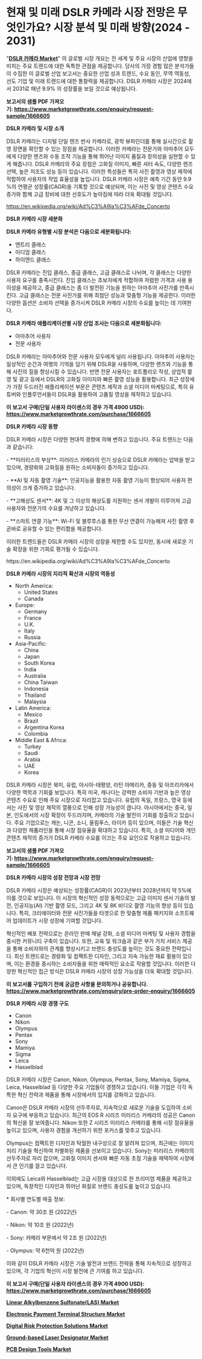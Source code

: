 <p><h1>현재 및 미래 DSLR 카메라 시장 전망은 무엇인가요? 시장 분석 및 미래 방향(2024 - 2031)</h1></p><p>"<strong><a href="https://www.marketgrowthrate.com/dslr-cameras-r1666605">DSLR 카메라 Market</a></strong>" 의 글로벌 시장 개요는 전 세계 및 주요 시장의 산업에 영향을 미치는 주요 트렌드에 대한 독특한 관점을 제공합니다. 당사의 가장 경험 많은 분석가들이 수집한 이 글로벌 산업 보고서는 중요한 산업 성과 트렌드, 수요 동인, 무역 역동성, 선도 기업 및 미래 트렌드에 대한 통찰력을 제공합니다. DSLR 카메라 시장은 2024에서 2031로 매년 9.9% 의 성장률을 보일 것으로 예상됩니다.</p>
<p><strong>보고서의 샘플 PDF 가져오기:&nbsp;<a href="https://www.marketgrowthrate.com/enquiry/request-sample/1666605">https://www.marketgrowthrate.com/enquiry/request-sample/1666605</a></strong></p>
<p><strong>DSLR 카메라 및 시장 소개</strong></p>
<p><p>DSLR 카메라는 디지털 단일 렌즈 반사 카메라로, 광학 뷰파인더를 통해 실시간으로 촬영 장면을 확인할 수 있는 장점을 제공합니다. 이러한 카메라는 전문가와 아마추어 모두에게 다양한 렌즈와 수동 조작 기능을 통해 뛰어난 이미지 품질과 창의성을 실현할 수 있게 해줍니다. DSLR 카메라의 주요 장점은 고화질 이미지, 빠른 셔터 속도, 다양한 렌즈 선택, 높은 저조도 성능 등이 있습니다. 이러한 특성들은 특히 사진 촬영과 영상 제작에 적합하여 사용자의 작업 효율성을 높입니다. DSLR 카메라 시장은 예측 기간 동안 9.9 %의 연평균 성장률(CAGR)을 기록할 것으로 예상되며, 이는 사진 및 영상 콘텐츠 수요 증가와 함께 고급 장비에 대한 선호도가 높아짐에 따라 더욱 확대될 것입니다.</p></p>
<p><a href="https://en.wikipedia.org/wiki/Ad%C3%A9la%C3%AFde_Concerto">https://en.wikipedia.org/wiki/Ad%C3%A9la%C3%AFde_Concerto</a></p>
<p><strong>DSLR 카메라 시장 세분화</strong></p>
<p><strong>DSLR 카메라 유형별 시장 분석은 다음으로 세분화됩니다:</strong></p>
<p><ul><li>엔트리 클래스</li><li>미디엄 클래스</li><li>하이엔드 클래스</li></ul></p>
<p><p>DSLR 카메라는 진입 클래스, 중급 클래스, 고급 클래스로 나뉘며, 각 클래스는 다양한 사용자 요구를 충족시킨다. 진입 클래스는 초보자에게 적합하여 저렴한 가격과 사용 용이성을 제공하고, 중급 클래스는 좀 더 발전된 기능을 원하는 아마추어 사진가를 만족시킨다. 고급 클래스는 전문 사진가를 위해 최첨단 성능과 맞춤형 기능을 제공한다. 이러한 다양한 옵션은 소비자 선택을 증가시켜 DSLR 카메라 시장의 수요를 높이는 데 기여한다.</p></p>
<p><strong>DSLR 카메라 애플리케이션별 시장 산업 조사는 다음으로 세분화됩니다:</strong></p>
<p><ul><li>아마추어 사용자</li><li>전문 사용자</li></ul></p>
<p><p>DSLR 카메라는 아마추어와 전문 사용자 모두에게 널리 사용됩니다. 아마추어 사용자는 일상적인 순간과 여행의 기억을 담기 위해 DSLR을 사용하며, 다양한 렌즈와 기능을 통해 사진의 질을 향상시킬 수 있습니다. 반면 전문 사용자는 포트폴리오 작성, 상업적 촬영 및 광고 등에서 DSLR의 고화질 이미지와 빠른 촬영 성능을 활용합니다. 최근 성장세가 가장 두드러진 애플리케이션 부문은 콘텐츠 제작과 소셜 미디어 마케팅으로, 특히 유튜버와 인플루언서들이 DSLR을 활용하여 고품질 영상을 제작하고 있습니다.</p></p>
<p><strong>이 보고서 구매(단일 사용자 라이센스의 경우 가격 4900 USD): <a href="https://www.marketgrowthrate.com/purchase/1666605">https://www.marketgrowthrate.com/purchase/1666605</a></strong></p>
<p><strong>DSLR 카메라 시장 동향</strong></p>
<p><p>DSLR 카메라 시장은 다양한 현대적 경향에 의해 변하고 있습니다. 주요 트렌드는 다음과 같습니다: </p><p>- **미러리스의 부상**: 미러리스 카메라의 인기 상승으로 DSLR 카메라는 압박을 받고 있으며, 경량화와 고화질을 원하는 소비자들이 증가하고 있습니다.</p><p>- **AI 및 자동 촬영 기술**: 인공지능을 활용한 자동 촬영 기능이 향상되어 사용자 편의성이 크게 증가하고 있습니다.</p><p>- **고해상도 센서**: 4K 및 그 이상의 해상도를 지원하는 센서 개발이 이루어져 고급 사용자와 전문가의 수요를 겨냥하고 있습니다.</p><p>- **스마트 연결 기능**: Wi-Fi 및 블루투스를 통한 무선 연결이 가능해져 사진 촬영 후 곧바로 공유할 수 있는 편리함을 제공합니다.</p><p>이러한 트렌드들은 DSLR 카메라 시장의 성장을 제한할 수도 있지만, 동시에 새로운 기술 확장을 위한 기회로 평가될 수 있습니다.</p></p>
<p>https://en.wikipedia.org/wiki/Ad%C3%A9la%C3%AFde_Concerto</p>
<p><strong>DSLR 카메라 시장의 지리적 확산과 시장의 역동성</strong></p>
<p><ul>
    <li>
        North America:
        <ul>
            <li>United States</li>
            <li>Canada</li>
        </ul>
    </li>
    <li>
        Europe:
        <ul>
            <li>Germany</li>
            <li>France</li>
            <li>U.K.</li>
            <li>Italy</li>
            <li>Russia</li>
        </ul>
    </li>
    <li>
        Asia-Pacific:
        <ul>
            <li>China</li>
            <li>Japan</li>
            <li>South Korea</li>
            <li>India</li>
            <li>Australia</li>
            <li>China Taiwan</li>
            <li>Indonesia</li>
            <li>Thailand</li>
            <li>Malaysia</li>
        </ul>
    </li>
    <li>
        Latin America:
        <ul>
            <li>Mexico</li>
            <li>Brazil</li>
            <li>Argentina Korea</li>
            <li>Colombia</li>
        </ul>
    </li>
    <li>
        Middle East & Africa:
        <ul>
            <li>Turkey</li>
            <li>Saudi</li>
            <li>Arabia</li>
            <li>UAE</li>
            <li>Korea</li>
        </ul>
    </li>
    </ul></p>
<p><p>DSLR 카메라 시장은 북미, 유럽, 아시아-태평양, 라틴 아메리카, 중동 및 아프리카에서 다양한 역학과 기회를 보입니다. 특히 미국, 캐나다는 강력한 소비자 기반과 높은 영상 콘텐츠 수요로 인해 주요 시장으로 자리잡고 있습니다. 유럽의 독일, 프랑스, 영국 등에서는 사진 및 영상 제작의 열풍으로 인해 성장 가능성이 큽니다. 아시아에서는 중국, 일본, 인도에서의 시장 확장이 두드러지며, 카메라의 기술 발전이 기회를 창출하고 있습니다. 주요 기업으로는 캐논, 니콘, 소니, 올림푸스, 라이카 등이 있으며, 이들은 기술 혁신과 다양한 제품라인을 통해 시장 점유율을 확대하고 있습니다. 특히, 소셜 미디어와 개인 콘텐츠 제작의 증가가 DSLR 카메라 수요를 이끄는 주요 요인으로 작용하고 있습니다.</p></p>
<p><strong>보고서의 샘플 PDF 가져오기:&nbsp;<a href="https://www.marketgrowthrate.com/enquiry/request-sample/1666605">https://www.marketgrowthrate.com/enquiry/request-sample/1666605</a></strong></p>
<p><strong>DSLR 카메라 시장의 성장 전망과 시장 전망</strong></p>
<p><p>DSLR 카메라 시장은 예상되는 성장률(CAGR)이 2023년부터 2028년까지 약 5%에 이를 것으로 보입니다. 이 시장의 혁신적인 성장 동력으로는 고급 이미지 센서 기술의 발전, 인공지능(AI) 기반 촬영 모드, 그리고 4K 및 8K 비디오 촬영 기능의 향상 등이 있습니다. 특히, 크리에이터와 전문 사진가들을 타겟으로 한 맞춤형 제품 패키지와 소프트웨어 업데이트가 시장 성장에 기여할 것입니다.</p><p>혁신적인 배포 전략으로는 온라인 판매 채널 강화, 소셜 미디어 마케팅 및 사용자 경험을 중시한 커뮤니티 구축이 있습니다. 또한, 교육 및 워크숍과 같은 부가 가치 서비스 제공을 통해 소비자와의 관계를 향상시키고 브랜드 충성도를 높이는 것도 중요한 전략입니다. 최신 트렌드로는 경량화 및 컴팩트한 디자인, 그리고 지속 가능한 재료 활용이 있으며, 이는 환경을 중시하는 소비자들을 위한 매력적인 요소로 작용할 것입니다. 이러한 다양한 혁신적인 접근 방식은 DSLR 카메라 시장의 성장 가능성을 더욱 확대할 것입니다.</p></p>
<p><strong>이 보고서를 구입하기 전에 궁금한 사항을 문의하거나 공유합니다. <a href="https://www.marketgrowthrate.com/enquiry/pre-order-enquiry/1666605">https://www.marketgrowthrate.com/enquiry/pre-order-enquiry/1666605</a></strong></p>
<p><strong>DSLR 카메라 시장 경쟁 구도</strong></p>
<p><ul><li>Canon</li><li>Nikon</li><li>Olympus</li><li>Pentax</li><li>Sony</li><li>Mamiya</li><li>Sigma</li><li>Leica</li><li>Hasselblad</li></ul></p>
<p><p>DSLR 카메라 시장은 Canon, Nikon, Olympus, Pentax, Sony, Mamiya, Sigma, Leica, Hasselblad 등 다양한 주요 기업들이 경쟁하고 있습니다. 이들 기업은 각각 독특한 혁신 전략과 제품을 통해 시장에서의 입지를 강화하고 있습니다.</p><p>Canon은 DSLR 카메라 시장의 선두주자로, 지속적으로 새로운 기술을 도입하여 소비자 요구에 부응하고 있습니다. 최근의 EOS R 시리즈 미러리스 카메라의 성공은 Canon의 혁신을 잘 보여줍니다. Nikon 또한 Z 시리즈 미러리스 카메라를 통해 시장 점유율을 높이고 있으며, 사용자 경험을 개선하기 위한 포커스를 맞추고 있습니다.</p><p>Olympus는 컴팩트한 디자인과 탁월한 내구성으로 잘 알려져 있으며, 최근에는 이미지 처리 기술을 혁신하여 차별화된 제품을 선보이고 있습니다. Sony는 미러리스 카메라의 선두주자로 자리 잡으며, 고화질 이미지 센서와 빠른 자동 초점 기술을 채택하여 시장에서 큰 인기를 끌고 있습니다.</p><p>이외에도 Leica와 Hasselblad는 고급 시장을 대상으로 한 프리미엄 제품을 제공하고 있으며, 독창적인 디자인과 뛰어난 화질로 브랜드 충성도를 높이고 있습니다.</p><p>* 회사별 연도별 매출 정보:</p><p>  - Canon: 약 30조 원 (2022년)</p><p>  - Nikon: 약 10조 원 (2022년)</p><p>  - Sony: 카메라 부문에서 약 2조 원 (2022년)</p><p>  - Olympus: 약 6천억 원 (2022년) </p><p>이와 같이 DSLR 카메라 시장은 기술 발전과 브랜드 전략을 통해 지속적으로 성장하고 있으며, 각 기업의 혁신이 시장 발전에 큰 기여를 하고 있습니다.</p></p>
<p><strong>이 보고서 구매(단일 사용자 라이센스의 경우 가격 4900 USD): <a href="https://www.marketgrowthrate.com/purchase/1666605">https://www.marketgrowthrate.com/purchase/1666605</a></strong></p>
<p><strong><p><a href="https://issuu.com/reportprime-2/docs/linear-alkylbenzene-sulfonatelas-ma_397550241f2987">Linear Alkylbenzene Sulfonate(LAS) Market</a></p><p><a href="https://medium.com/@arthuralety6767836754/global-perspectives-on-electronic-payment-terminal-structure-market-trends-and-forecast-2024-75b182b86b2b?postPublishedType=repub">Electronic Payment Terminal Structure Market</a></p><p><a href="https://www.linkedin.com/pulse/digital-risk-protection-solutions-market-research-report-exploring-hfkkf">Digital Risk Protection Solutions Market</a></p><p><a href="https://github.com/nathandecarvalho/Market-Research-Report-List-5/blob/main/ground-based-laser-designator-market.md">Ground-based Laser Designator Market</a></p><p><a href="https://www.linkedin.com/pulse/pcb-design-tools-market-size-growth-trends-industry-analysis-ifi6f">PCB Design Tools Market</a></p></strong></p>
<p></p>